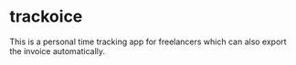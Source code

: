 # trackoice
This is a personal time tracking app for freelancers which can also export the invoice automatically.
